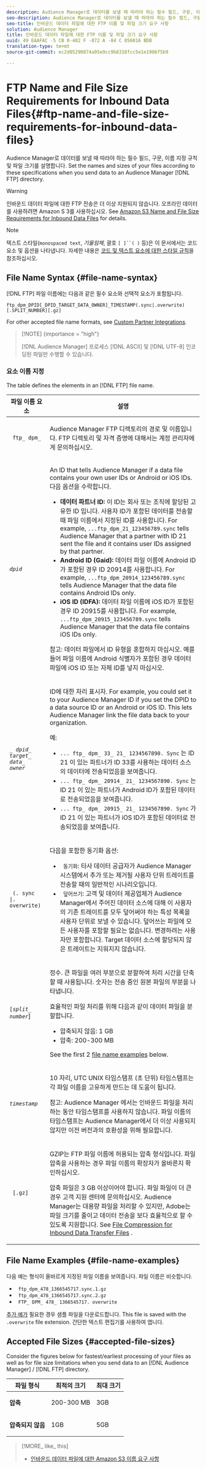 ```yaml
---
description: Audience Manager로 데이터를 보낼 때 따라야 하는 필수 필드, 구문, 이름 지정 규칙 및 파일 크기를 설명합니다. Audience Manager FTP 디렉토리로 데이터를 전송할 때 이러한 사양에 따라 파일의 이름과 크기를 설정합니다.
seo-description: Audience Manager로 데이터를 보낼 때 따라야 하는 필수 필드, 구문, 이름 지정 규칙 및 파일 크기를 설명합니다. Audience Manager FTP 디렉토리로 데이터를 전송할 때 이러한 사양에 따라 파일의 이름과 크기를 설정합니다.
seo-title: 인바운드 데이터 파일에 대한 FTP 이름 및 파일 크기 요구 사항
solution: Audience Manager
title: 인바운드 데이터 파일에 대한 FTP 이름 및 파일 크기 요구 사항
uuid: 49 EAAFAC -5 CB 0-482 F -872 A -84 C 056016 BDB
translation-type: tm+mt
source-git-commit: ec2d05290874a95e9cc9b8318fcc5e1e1986f5b9

---
```



# FTP Name and File Size Requirements for Inbound Data Files{#ftp-name-and-file-size-requirements-for-inbound-data-files}

Audience Manager로 데이터를 보낼 때 따라야 하는 필수 필드, 구문, 이름 지정 규칙 및 파일 크기를 설명합니다. Set the names and sizes of your files according to these specifications when you send data to an Audience Manager [!DNL FTP] directory.

>[!WARNING]
>
>인바운드 데이터 파일에 대한 FTP 전송은 더 이상 지원되지 않습니다. 오프라인 데이터를 사용하려면 Amazon S 3를 사용하십시오. See [Amazon S3 Name and File Size Requirements for Inbound Data Files](/help/using/integration/sending-audience-data/batch-data-transfer-explained/inbound-s3-filenames.md) for details.

>[!NOTE]
>
>텍스트 스타일(`monospaced text`, *기울임체*, 괄호 `[ ]``( )` 등)은 이 문서에서는 코드 요소 및 옵션을 나타냅니다. 자세한 내용은 [코드 및 텍스트 요소에 대한 스타일 규칙](../../../reference/code-style-elements.md)을 참조하십시오.

## File Name Syntax {#file-name-syntax}

[!DNL FTP] 파일 이름에는 다음과 같은 필수 요소와 선택적 요소가 포함됩니다.

`ftp_dpm_DPID[_DPID_TARGET_DATA_OWNER]_TIMESTAMP(.sync|.overwrite)[.SPLIT_NUMBER][.gz]`

For other accepted file name formats, see [Custom Partner Integrations](/help/using/integration/sending-audience-data/custom-partner-integrations.md).

>[!NOTE] {importance = "high"}
>
>[!DNL Audience Manager] 프로세스 [!DNL ASCII] 및 [!DNL UTF-8] 인코딩된 파일만 수행할 수 있습니다.

### 요소 이름 지정

The table defines the elements in an [!DNL FTP] file name.

<table id="table_1EA97D75004148CE85F702427DB7E97A"> 
 <thead> 
  <tr> 
   <th colname="col1" class="entry"> 파일 이름 요소 </th> 
   <th colname="col2" class="entry"> 설명 </th> 
  </tr> 
 </thead>
 <tbody> 
  <tr> 
   <td colname="col1"> <p> <code> ftp_ dpm_</code> </p> </td> 
   <td colname="col2"> <p><span class="keyword"> Audience Manager</span> FTP 디렉토리의 경로 및 이름입니다. FTP 디렉토리 및 자격 증명에 대해서는 계정 관리자에게 문의하십시오. </p> </td> 
  </tr> 
  <tr> 
   <td colname="col1"> <p> <code><i>dpid</i></code> </p> </td> 
   <td colname="col2"> <p>An lD that tells <span class="keyword"> Audience Manager</span> if a data file contains your own user IDs or Android or iOS IDs. 다음 옵션을 수락합니다. </p> 
    <ul id="ul_818EB3EB2E5543F0B048BCEBB6699562"> 
     <li id="li_ED6B13CB49794F6BA3DB6D807F788BAF"> <b>데이터 파트너 ID:</b> 이 ID는 회사 또는 조직에 할당된 고유한 ID 입니다. 사용자 ID가 포함된 데이터를 전송할 때 파일 이름에서 지정된 ID를 사용합니다. For example, <code>...ftp_dpm_21_123456789.sync</code> tells <span class="keyword"> Audience Manager</span> that a partner with ID 21 sent the file and it contains user IDs assigned by that partner. </li> 
     <li id="li_1955911BA11F4F458227B77F383F25A3"> <b>Android ID (Gaid):</b> 데이터 파일 이름에 Android ID가 포함된 경우 ID 20914를 사용합니다. For example, <code>...ftp_dpm_20914_123456789.sync</code> tells <span class="keyword"> Audience Manager</span> that the data file contains Android IDs only. </li> 
     <li id="li_54E7734C121646AF82095806DD1AED61"> <b>iOS ID (IDFA):</b> 데이터 파일 이름에 iOS ID가 포함된 경우 ID 20915를 사용합니다. For example, <code>...ftp_dpm_20915_123456789.sync</code> tells <span class="keyword"> Audience Manager</span> that the data file contains iOS IDs only. </li> 
    </ul> <p> <p>참고: 데이터 파일에서 ID 유형을 혼합하지 마십시오. 예를 들어 파일 이름에 Android 식별자가 포함된 경우 데이터 파일에 iOS ID 또는 자체 ID를 넣지 마십시오. </p> </p> </td> 
  </tr> 
  <tr> 
   <td colname="col1"> <p> <code><i>_ dpid_ target_ data_ owner</i></code> </p> </td> 
   <td colname="col2"> <p>ID에 대한 자리 표시자. For example, you could set it to your <span class="keyword"> Audience Manager</span> ID if you set the DPID to a data source ID or an Android or iOS ID. This lets <span class="keyword"> Audience Manager</span> link the file data back to your organization. </p> <p>예: </p> 
    <ul id="ul_55EBBCB11F2B4A858AEFBFA1CD99E286"> 
     <li id="li_3404428F4E3D49A5AB6EDF56310D923F"> <code>... ftp_ dpm_ 33_ 21_ 1234567890. Sync</code> 는 ID 21 이 있는 파트너가 ID 33를 사용하는 데이터 소스의 데이터에 전송되었음을 보여줍니다. </li> 
     <li id="li_CF8D5AF678764E9984A088FD5D7BBFB6"> <code>... ftp_ dpm_ 20914_ 21_ 1234567890. Sync</code> 는 ID 21 이 있는 파트너가 Android ID가 포함된 데이터로 전송되었음을 보여줍니다. </li> 
     <li id="li_3D73168391D7443BADDF27153090274D"> <code>... ftp_ dpm_ 20915_ 21_ 1234567890. Sync</code> 가 ID 21 이 있는 파트너가 iOS ID가 포함된 데이터로 전송되었음을 보여줍니다. </li> 
    </ul> </td> 
  </tr> 
  <tr> 
   <td colname="col1"> <p> <code> (. sync |. overwrite)</code> </p> </td> 
   <td colname="col2"> <p>다음을 포함한 동기화 옵션: </p> <p> 
     <ul id="ul_DAAF61EC636C4456BECDDC34C3F86E83"> 
      <li id="li_6EC6DE442B4546AA9F4F800D65C8A4EC"> <code> 동기화</code>: 타사 데이터 공급자가 Audience Manager 시스템에서 추가 또는 제거될 사용자 단위 트레이트를 전송할 때의 일반적인 시나리오입니다. </li> 
      <li id="li_8FE8430C2C004F87835D55231A0D99C9"> <code> 덮어쓰기</code>: 고객 및 데이터 제공업체가 Audience Manager에서 주어진 데이터 소스에 대해 이 사용자의 기존 트레이트를 모두 덮어써야 하는 특성 목록을 사용자 단위로 보낼 수 있습니다. 덮어쓰는 파일에 모든 사용자를 포함할 필요는 없습니다. 변경하려는 사용자만 포함합니다. Target 데이터 소스에 할당되지 않은 트레이트는 지워지지 않습니다. </li> 
     </ul> </p> </td> 
  </tr> 
  <tr> 
   <td colname="col1"> <p> <code>[<i>split_ number</i></code>] </p> </td> 
   <td colname="col2"> <p>정수. 큰 파일을 여러 부분으로 분할하여 처리 시간을 단축할 때 사용됩니다. 숫자는 전송 중인 원본 파일의 부분을 나타냅니다. </p> <p>효율적인 파일 처리를 위해 다음과 같이 데이터 파일을 분할합니다. </p> 
    <ul id="ul_E9446C5CA42649658093904D49D4369C"> 
     <li id="li_B275708DFE3F49E29EFAE6B838429E39">압축되지 않음: 1 GB </li> 
     <li id="li_A9638EB46ED14E0680B6575D5457E32F">압축: 200-300 MB </li> 
    </ul> <p>See the first 2 <a href="../../../integration/sending-audience-data/batch-data-transfer-explained/inbound-ftp-filenames.md#file-name-examples"> file name examples</a> below. </p> </td> 
  </tr> 
  <tr> 
   <td colname="col1"> <p> <code><i>timestamp</i></code> </p> </td> 
   <td colname="col2"> <p>10 자리, UTC UNIX 타임스탬프 (초 단위) 타임스탬프는 각 파일 이름을 고유하게 만드는 데 도움이 됩니다. </p> 
    <draft-comment> 
     <p> <p>참고: Audience Manager 에서는 인바운드 파일을 처리하는 동안 타임스탬프를 사용하지 않습니다. 파일 이름의 타임스탬프는 Audience Manager에서 더 이상 사용되지 않지만 이전 버전과의 호환성을 위해 필요합니다. </p> </p> 
    </draft-comment> </td> 
  </tr> 
  <tr> 
   <td colname="col1"> <p> <code> [.gz]</code> </p> </td> 
   <td colname="col2"> <p>GZIP는 FTP 파일 이름에 허용되는 압축 형식입니다. 파일 압축을 사용하는 경우 파일 이름의 확장자가 올바른지 확인하십시오. </p> <p>압축 파일은 3 GB 이상이어야 합니다. 파일 파일이 더 큰 경우 고객 지원 센터에 문의하십시오. Audience Manager는 대용량 파일을 처리할 수 있지만, Adobe는 파일 크기를 줄이고 데이터 전송을 보다 효율적으로 할 수 있도록 지원합니다. See <a href="../../../integration/sending-audience-data/batch-data-transfer-explained/inbound-file-compression.md"> File Compression for Inbound Data Transfer Files</a> . </p> </td> 
  </tr> 
 </tbody> 
</table>

## File Name Examples {#file-name-examples}

다음 예는 형식이 올바르게 지정된 파일 이름을 보여줍니다. 파일 이름은 비슷합니다.

<ul class="simplelist"> 
 <li> <code> ftp_dpm_478_1366545717.sync.1.gz</code> </li> 
 <li> <code> ftp_dpm_478_1366545717.sync.2.gz</code> </li> 
 <li> <code> FTP_ DPM_ 478_ 1366545717. overwrite</code> </li> 
</ul>

[추가 예가](assets/ftp_dpm_1234_1445374061.overwrite) 필요한 경우 샘플 파일을 다운로드합니다. This file is saved with the `.overwrite` file extension. 간단한 텍스트 편집기를 사용하여 엽니다.

## Accepted File Sizes {#accepted-file-sizes}

Consider the figures below for fastest/earliest processing of your files as well as for file size limitations when you send data to an [!DNL Audience Manager] / [!DNL FTP] directory.

<table id="table_59FCC63806684DF8BE54A1EAF224A234"> 
 <thead> 
  <tr> 
   <th colname="col1" class="entry"> 파일 형식 </th> 
   <th colname="col2" class="entry"> 최적의 크기 </th> 
   <th colname="col3" class="entry"> 최대 크기 </th> 
  </tr>
 </thead>
 <tbody> 
  <tr> 
   <td colname="col1"><b>압축</b> </td> 
   <td colname="col2"> <p>200-300 MB </p> </td> 
   <td colname="col3"> <p>3GB </p> </td> 
  </tr> 
  <tr> 
   <td colname="col1"><b>압축되지 않음</b> </td> 
   <td colname="col2"> <p>1GB </p> </td> 
   <td colname="col3"> <p>5GB </p> </td> 
  </tr> 
 </tbody> 
</table>

>[!MORE_ like_ this]
>
>* [인바운드 데이터 파일에 대한 Amazon S3 이름 요구 사항](../../../integration/sending-audience-data/batch-data-transfer-explained/inbound-s3-filenames.md)

